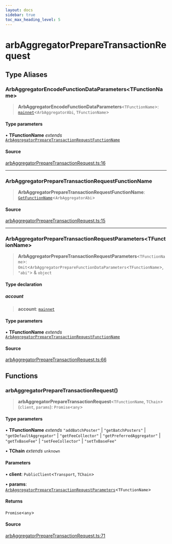 ```yaml
---
layout: docs
sidebar: true
toc_max_heading_level: 5
---
```


# arbAggregatorPrepareTransactionRequest

## Type Aliases

### ArbAggregatorEncodeFunctionDataParameters\<TFunctionName\>

> **ArbAggregatorEncodeFunctionDataParameters**\<`TFunctionName`\>: [`mainnet`](chains.md#mainnet)\<`ArbAggregatorAbi`, `TFunctionName`\>

#### Type parameters

• **TFunctionName** *extends* [`ArbAggregatorPrepareTransactionRequestFunctionName`](arbAggregatorPrepareTransactionRequest.md#arbaggregatorpreparetransactionrequestfunctionname)

#### Source

[arbAggregatorPrepareTransactionRequest.ts:16](https://github.com/offchainlabs/arbitrum-orbit-sdk/blob/fa20b8d23170b5196c4c9cdb5fc2dfefa349f1c8/src/arbAggregatorPrepareTransactionRequest.ts#L16)

***

### ArbAggregatorPrepareTransactionRequestFunctionName

> **ArbAggregatorPrepareTransactionRequestFunctionName**: [`GetFunctionName`](types/utils.md#getfunctionnametabi)\<`ArbAggregatorAbi`\>

#### Source

[arbAggregatorPrepareTransactionRequest.ts:15](https://github.com/offchainlabs/arbitrum-orbit-sdk/blob/fa20b8d23170b5196c4c9cdb5fc2dfefa349f1c8/src/arbAggregatorPrepareTransactionRequest.ts#L15)

***

### ArbAggregatorPrepareTransactionRequestParameters\<TFunctionName\>

> **ArbAggregatorPrepareTransactionRequestParameters**\<`TFunctionName`\>: `Omit`\<`ArbAggregatorPrepareFunctionDataParameters`\<`TFunctionName`\>, `"abi"`\> & `object`

#### Type declaration

##### account

> **account**: [`mainnet`](chains.md#mainnet)

#### Type parameters

• **TFunctionName** *extends* [`ArbAggregatorPrepareTransactionRequestFunctionName`](arbAggregatorPrepareTransactionRequest.md#arbaggregatorpreparetransactionrequestfunctionname)

#### Source

[arbAggregatorPrepareTransactionRequest.ts:66](https://github.com/offchainlabs/arbitrum-orbit-sdk/blob/fa20b8d23170b5196c4c9cdb5fc2dfefa349f1c8/src/arbAggregatorPrepareTransactionRequest.ts#L66)

## Functions

### arbAggregatorPrepareTransactionRequest()

> **arbAggregatorPrepareTransactionRequest**\<`TFunctionName`, `TChain`\>(`client`, `params`): `Promise`\<`any`\>

#### Type parameters

• **TFunctionName** *extends* `"addBatchPoster"` \| `"getBatchPosters"` \| `"getDefaultAggregator"` \| `"getFeeCollector"` \| `"getPreferredAggregator"` \| `"getTxBaseFee"` \| `"setFeeCollector"` \| `"setTxBaseFee"`

• **TChain** *extends* `unknown`

#### Parameters

• **client**: `PublicClient`\<`Transport`, `TChain`\>

• **params**: [`ArbAggregatorPrepareTransactionRequestParameters`](arbAggregatorPrepareTransactionRequest.md#arbaggregatorpreparetransactionrequestparameterstfunctionname)\<`TFunctionName`\>

#### Returns

`Promise`\<`any`\>

#### Source

[arbAggregatorPrepareTransactionRequest.ts:71](https://github.com/offchainlabs/arbitrum-orbit-sdk/blob/fa20b8d23170b5196c4c9cdb5fc2dfefa349f1c8/src/arbAggregatorPrepareTransactionRequest.ts#L71)
